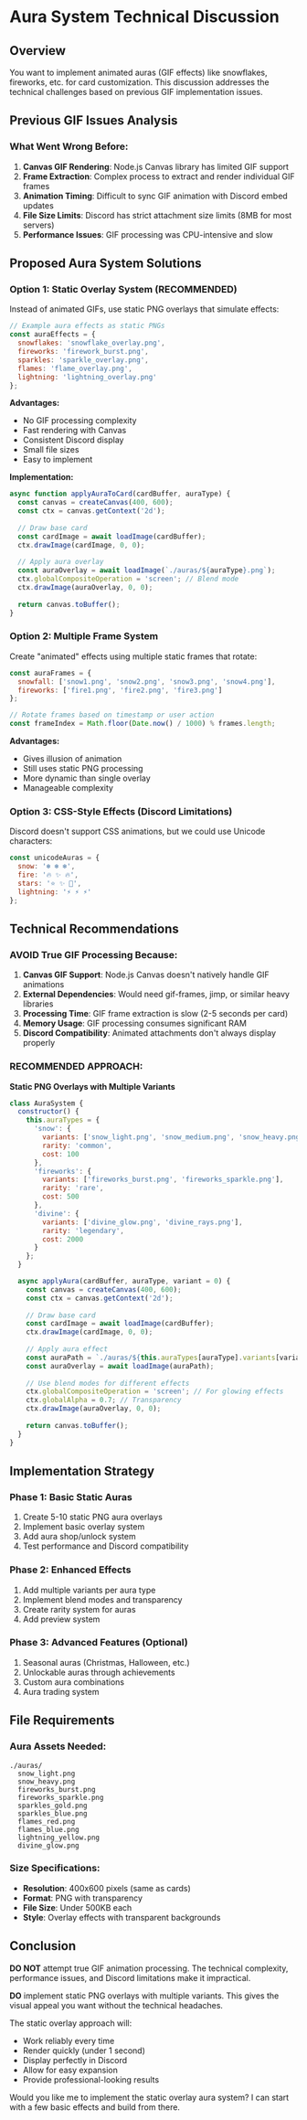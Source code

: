 # Aura System Technical Discussion

## Overview
You want to implement animated auras (GIF effects) like snowflakes, fireworks, etc. for card customization. This discussion addresses the technical challenges based on previous GIF implementation issues.

## Previous GIF Issues Analysis

### What Went Wrong Before:
1. **Canvas GIF Rendering**: Node.js Canvas library has limited GIF support
2. **Frame Extraction**: Complex process to extract and render individual GIF frames
3. **Animation Timing**: Difficult to sync GIF animation with Discord embed updates
4. **File Size Limits**: Discord has strict attachment size limits (8MB for most servers)
5. **Performance Issues**: GIF processing was CPU-intensive and slow

## Proposed Aura System Solutions

### Option 1: Static Overlay System (RECOMMENDED)
Instead of animated GIFs, use static PNG overlays that simulate effects:

```javascript
// Example aura effects as static PNGs
const auraEffects = {
  snowflakes: 'snowflake_overlay.png',
  fireworks: 'firework_burst.png', 
  sparkles: 'sparkle_overlay.png',
  flames: 'flame_overlay.png',
  lightning: 'lightning_overlay.png'
};
```

**Advantages:**
- No GIF processing complexity
- Fast rendering with Canvas
- Consistent Discord display
- Small file sizes
- Easy to implement

**Implementation:**
```javascript
async function applyAuraToCard(cardBuffer, auraType) {
  const canvas = createCanvas(400, 600);
  const ctx = canvas.getContext('2d');
  
  // Draw base card
  const cardImage = await loadImage(cardBuffer);
  ctx.drawImage(cardImage, 0, 0);
  
  // Apply aura overlay
  const auraOverlay = await loadImage(`./auras/${auraType}.png`);
  ctx.globalCompositeOperation = 'screen'; // Blend mode
  ctx.drawImage(auraOverlay, 0, 0);
  
  return canvas.toBuffer();
}
```

### Option 2: Multiple Frame System
Create "animated" effects using multiple static frames that rotate:

```javascript
const auraFrames = {
  snowfall: ['snow1.png', 'snow2.png', 'snow3.png', 'snow4.png'],
  fireworks: ['fire1.png', 'fire2.png', 'fire3.png']
};

// Rotate frames based on timestamp or user action
const frameIndex = Math.floor(Date.now() / 1000) % frames.length;
```

**Advantages:**
- Gives illusion of animation
- Still uses static PNG processing
- More dynamic than single overlay
- Manageable complexity

### Option 3: CSS-Style Effects (Discord Limitations)
Discord doesn't support CSS animations, but we could use Unicode characters:

```javascript
const unicodeAuras = {
  snow: '❄️ ❄️ ❄️',
  fire: '🔥 ✨ 🔥',
  stars: '⭐ ✨ 🌟',
  lightning: '⚡ ⚡ ⚡'
};
```

## Technical Recommendations

### AVOID True GIF Processing Because:
1. **Canvas GIF Support**: Node.js Canvas doesn't natively handle GIF animations
2. **External Dependencies**: Would need gif-frames, jimp, or similar heavy libraries
3. **Processing Time**: GIF frame extraction is slow (2-5 seconds per card)
4. **Memory Usage**: GIF processing consumes significant RAM
5. **Discord Compatibility**: Animated attachments don't always display properly

### RECOMMENDED APPROACH:
**Static PNG Overlays with Multiple Variants**

```javascript
class AuraSystem {
  constructor() {
    this.auraTypes = {
      'snow': {
        variants: ['snow_light.png', 'snow_medium.png', 'snow_heavy.png'],
        rarity: 'common',
        cost: 100
      },
      'fireworks': {
        variants: ['fireworks_burst.png', 'fireworks_sparkle.png'],
        rarity: 'rare', 
        cost: 500
      },
      'divine': {
        variants: ['divine_glow.png', 'divine_rays.png'],
        rarity: 'legendary',
        cost: 2000
      }
    };
  }

  async applyAura(cardBuffer, auraType, variant = 0) {
    const canvas = createCanvas(400, 600);
    const ctx = canvas.getContext('2d');
    
    // Draw base card
    const cardImage = await loadImage(cardBuffer);
    ctx.drawImage(cardImage, 0, 0);
    
    // Apply aura effect
    const auraPath = `./auras/${this.auraTypes[auraType].variants[variant]}`;
    const auraOverlay = await loadImage(auraPath);
    
    // Use blend modes for different effects
    ctx.globalCompositeOperation = 'screen'; // For glowing effects
    ctx.globalAlpha = 0.7; // Transparency
    ctx.drawImage(auraOverlay, 0, 0);
    
    return canvas.toBuffer();
  }
}
```

## Implementation Strategy

### Phase 1: Basic Static Auras
1. Create 5-10 static PNG aura overlays
2. Implement basic overlay system
3. Add aura shop/unlock system
4. Test performance and Discord compatibility

### Phase 2: Enhanced Effects
1. Add multiple variants per aura type
2. Implement blend modes and transparency
3. Create rarity system for auras
4. Add preview system

### Phase 3: Advanced Features (Optional)
1. Seasonal auras (Christmas, Halloween, etc.)
2. Unlockable auras through achievements
3. Custom aura combinations
4. Aura trading system

## File Requirements

### Aura Assets Needed:
```
./auras/
  snow_light.png
  snow_heavy.png
  fireworks_burst.png
  fireworks_sparkle.png
  sparkles_gold.png
  sparkles_blue.png
  flames_red.png
  flames_blue.png
  lightning_yellow.png
  divine_glow.png
```

### Size Specifications:
- **Resolution**: 400x600 pixels (same as cards)
- **Format**: PNG with transparency
- **File Size**: Under 500KB each
- **Style**: Overlay effects with transparent backgrounds

## Conclusion

**DO NOT** attempt true GIF animation processing. The technical complexity, performance issues, and Discord limitations make it impractical.

**DO** implement static PNG overlays with multiple variants. This gives the visual appeal you want without the technical headaches.

The static overlay approach will:
- Work reliably every time
- Render quickly (under 1 second)
- Display perfectly in Discord
- Allow for easy expansion
- Provide professional-looking results

Would you like me to implement the static overlay aura system? I can start with a few basic effects and build from there.